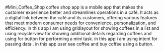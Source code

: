 #Mini_Coffee_Shop
 coffee shop app is a mobile app that makes the customer experience better and streamlines operations in a café. 
 It acts as a digital link between the café and its customers, offering various features that meet modern consumer needs for convenience, personalization, and efficiency.
 in this app i am using gridlayout for showing coffees in a list and using recyclerview for showing additional details regarding coffees and using for button for performing a mini task.
 in this app i am using intent for passing data . in this app user see coffee and buy coffee using a button.
